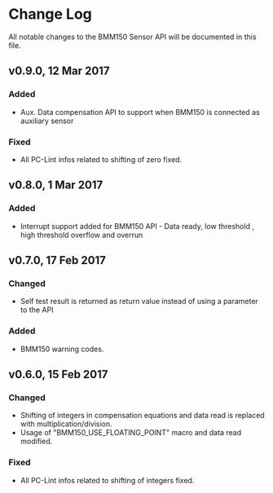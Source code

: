 # Change Log
All notable changes to the BMM150 Sensor API will be documented in this file.

## v0.9.0, 12 Mar 2017
### Added
- Aux. Data compensation API to support when BMM150 is connected as auxiliary sensor
### Fixed
- All PC-Lint infos related to shifting of zero fixed.

## v0.8.0, 1 Mar 2017
### Added
- Interrupt support added for BMM150 API - Data ready, low threshold , high threshold overflow and overrun

## v0.7.0, 17 Feb 2017
### Changed
- Self test result is returned as return value instead of using a parameter to the API
### Added
- BMM150 warning codes.

## v0.6.0, 15 Feb 2017
### Changed
- Shifting of integers in compensation equations and data read is replaced with multiplication/division.
- Usage of "BMM150_USE_FLOATING_POINT" macro and data read modified.
### Fixed
- All PC-Lint infos related to shifting of integers fixed.